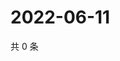 # 2022-06-11

共 0 条

<!-- BEGIN WEIBO -->
<!-- 最后更新时间 Sat Jun 11 2022 00:19:03 GMT+0800 (China Standard Time) -->

<!-- END WEIBO -->
